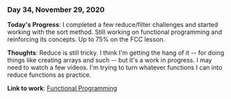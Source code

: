 ### Day 34, November 29, 2020

**Today's Progress**: I completed a few reduce/filter challenges and started working with the sort method. Still working on functional programming and reinforcing its concepts. Up to 75% on the FCC lesson.

**Thoughts**: Reduce is still tricky. I think I'm getting the hang of it -- for doing things like creating arrays and such -- but it's a work in progress. I may need to watch a few videos. I'm trying to turn whatever functions I can into reduce functions as practice.

**Link to work**: [Functional Programming](https://github.com/jdemarc/100-days-of-code/tree/main/fun-prog/)